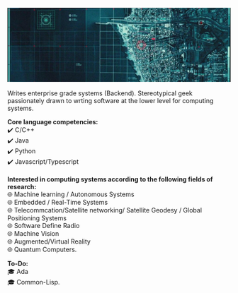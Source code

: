 ![alt text](https://github.com/brytemorio/brytemorio/blob/main/1500x500?raw=true)

Writes enterprise grade systems (Backend).
Stereotypical geek  passionately drawn to wrting
software at the lower level  for computing systems. 

**Core language competencies:** 
<br/> :heavy_check_mark: C/C++ 
<br/> :heavy_check_mark: Java 
<br/> :heavy_check_mark: Python 
<br/> :heavy_check_mark: Javascript/Typescript
 <br /> <br />
**Interested in computing systems according to the following fields of research:**
<br /> :globe_with_meridians: Machine learning / Autonomous Systems
<br /> :globe_with_meridians: Embedded / Real-Time Systems
<br /> :globe_with_meridians: Telecommcation/Satellite networking/ Satellite Geodesy / Global
Positioning Systems
<br /> :globe_with_meridians: Software Define Radio
<br /> :globe_with_meridians: Machine Vision
<br /> :globe_with_meridians: Augmented/Virtual Reality
<br /> :globe_with_meridians: Quantum Computers.


**To-Do:** 
<br /> :mortar_board: Ada 
<br /> :mortar_board: Common-Lisp.
